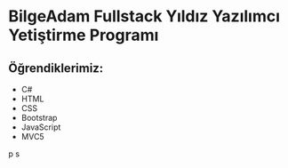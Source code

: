 # BilgeAdam Fullstack Yıldız Yazılımcı Yetiştirme Programı

## Öğrendiklerimiz:
  * C#
  * HTML
  * CSS
  * Bootstrap
  * JavaScript
  * MVC5
  
  p
s
